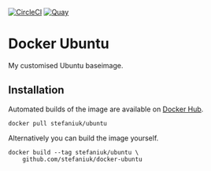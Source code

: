 [![CircleCI](https://circleci.com/gh/stefaniuk/docker-ubuntu.svg?style=shield "CircleCI")](https://circleci.com/gh/stefaniuk/docker-ubuntu) [![Quay](https://quay.io/repository/stefaniuk/ubuntu/status "Quay")](https://quay.io/repository/stefaniuk/ubuntu)

Docker Ubuntu
=============

My customised Ubuntu baseimage.

Installation
------------

Automated builds of the image are available on [Docker Hub](https://hub.docker.com/r/stefaniuk/ubuntu/).

    docker pull stefaniuk/ubuntu

Alternatively you can build the image yourself.

    docker build --tag stefaniuk/ubuntu \
        github.com/stefaniuk/docker-ubuntu
